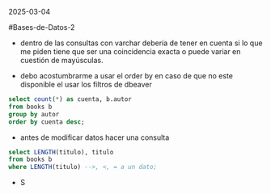 2025-03-04 

#Bases-de-Datos-2

- dentro de las consultas con varchar debería de tener en cuenta si lo que me piden tiene que ser una coincidencia exacta o puede variar en cuestión de mayúsculas.

- debo acostumbrarme a usar el order by en caso de que no este disponible el usar los filtros de dbeaver
```sql
select count(*) as cuenta, b.autor
from books b 
group by autor
order by cuenta desc;
```

- antes de modificar datos hacer una consulta 
```sql
select LENGTH(titulo), titulo
from books b
where LENGTH(titulo) -->, <, = a un dato; 
```

- S